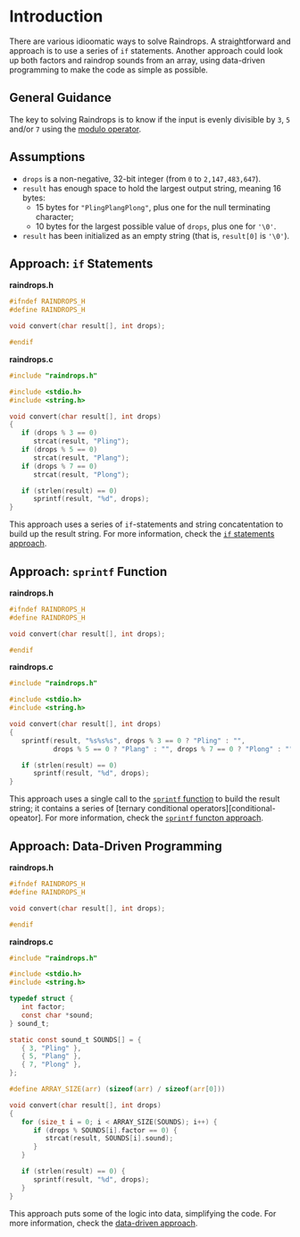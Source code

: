 # Introduction

There are various idioomatic ways to solve Raindrops.
A straightforward and approach is to use a series of `if` statements.
Another approach could look up both factors and raindrop sounds from an array, using data-driven programming to make the code as simple as possible.

## General Guidance

The key to solving Raindrops is to know if the input is evenly divisible by `3`, `5` and/or `7` using the [modulo operator][modulo-operator].

## Assumptions

- `drops` is a non-negative, 32-bit integer (from `0` to `2,147,483,647`).
- `result` has enough space to hold the largest output string, meaning 16 bytes:
  - 15 bytes for `"PlingPlangPlong"`, plus one for the null terminating character;
  - 10 bytes for the largest possible value of `drops`, plus one for `'\0'`.
- `result` has been initialized as an empty string (that is, `result[0]` is `'\0'`).

## Approach: `if` Statements

**raindrops.h**

```c
#ifndef RAINDROPS_H
#define RAINDROPS_H

void convert(char result[], int drops);

#endif
```

**raindrops.c**

```c
#include "raindrops.h"

#include <stdio.h>
#include <string.h>

void convert(char result[], int drops)
{
   if (drops % 3 == 0)
      strcat(result, "Pling");
   if (drops % 5 == 0)
      strcat(result, "Plang");
   if (drops % 7 == 0)
      strcat(result, "Plong");

   if (strlen(result) == 0)
      sprintf(result, "%d", drops);
}
```

This approach uses a series of `if`-statements and string concatentation to build up the result string.
For more information, check the [`if` statements approach][approach-if-statements].

## Approach: `sprintf` Function

**raindrops.h**

```c
#ifndef RAINDROPS_H
#define RAINDROPS_H

void convert(char result[], int drops);

#endif
```

**raindrops.c**

```c
#include "raindrops.h"

#include <stdio.h>
#include <string.h>

void convert(char result[], int drops)
{
   sprintf(result, "%s%s%s", drops % 3 == 0 ? "Pling" : "",
           drops % 5 == 0 ? "Plang" : "", drops % 7 == 0 ? "Plong" : "");

   if (strlen(result) == 0)
      sprintf(result, "%d", drops);
}
```

This approach uses a single call to the [`sprintf` function][sprintf] to build the result string;
it contains a series of [ternary conditional operators][conditional-opeator].
For more information, check the [`sprintf` functon approach][approach-sprintf].

## Approach: Data-Driven Programming

**raindrops.h**

```c
#ifndef RAINDROPS_H
#define RAINDROPS_H

void convert(char result[], int drops);

#endif
```

**raindrops.c**

```c
#include "raindrops.h"

#include <stdio.h>
#include <string.h>

typedef struct {
   int factor;
   const char *sound;
} sound_t;

static const sound_t SOUNDS[] = {
   { 3, "Pling" },
   { 5, "Plang" },
   { 7, "Plong" },
};

#define ARRAY_SIZE(arr) (sizeof(arr) / sizeof(arr[0]))

void convert(char result[], int drops)
{
   for (size_t i = 0; i < ARRAY_SIZE(SOUNDS); i++) {
      if (drops % SOUNDS[i].factor == 0) {
         strcat(result, SOUNDS[i].sound);
      }
   }

   if (strlen(result) == 0) {
      sprintf(result, "%d", drops);
   }
}
```

This approach puts some of the logic into data, simplifying the code.
For more information, check the [data-driven approach][approach-data-driven].

[modulo-operator]: https://www.geeksforgeeks.org/modulo-operator-in-c-cpp-with-examples/
[conditional-operator]: https://www.geeksforgeeks.org/conditional-or-ternary-operator-in-c/
[sprintf]: https://pubs.opengroup.org/onlinepubs/9699919799/functions/sprintf.html
[approach-if-statements]: https://exercism.org/tracks/c/exercises/raindrops/approaches/if-statements
[approach-sprintf]: https://exercism.org/tracks/c/exercises/raindrops/approaches/sprintf
[approach-data-driven]: https://exercism.org/tracks/c/exercises/raindrops/approaches/data-driven
